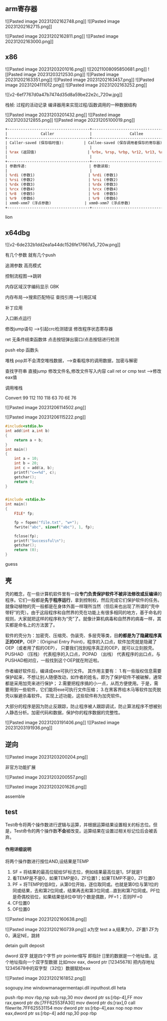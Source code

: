 
## arm寄存器
![[Pasted image 20231202162748.png]]
![[Pasted image 20231202162715.png]]

![[Pasted image 20231202162811.png]]
![[Pasted image 20231202163000.png]]


## x86
![[Pasted image 20231203201016.png]]
![[20211008095850681.png]]
![[Pasted image 20231203212530.png]]
![[Pasted image 20231202163351.png]]
![[Pasted image 20231202163457.png]]
![[Pasted image 20231204111012.png]]
![[Pasted image 20231202163252.png]]

![[v2-6ef7767d0a47b7474d35d8a59be22e2c_720w.jpg]]

栈帧: 过程的活动记录 编译器用来实现过程/函数调用的一种数据结构


![[Pasted image 20231203201432.png]]
![[Pasted image 20231203212855.png]]
![[Pasted image 20231205100019.png]]


```perl
+-------------------------------------+-------------------------------------------+
|               Caller                |                 Callee                    |
+-------------------------------------+-------------------------------------------+
| Caller-saved (保存临时值):         | Callee-saved (保存调用者保存的寄存器):    |
|                                     |                                           |
| %rax (返回值)                       | %rbx, %rsp, %rbp, %r12, %r13, %r14, %r15 |
|                                     |                                           |
+-------------------------------------+-------------------------------------------+
| 参数传递:                            | 参数读取:                                |
|                                     |                                           |
| %rdi (参数1)                        | %rdi (参数1)                              |
| %rsi (参数2)                        | %rsi (参数2)                              |
| %rdx (参数3)                        | %rdx (参数3)                              |
| %rcx (参数4)                        | %rcx (参数4)                              |
| %r8  (参数5)                        | %r8  (参数5)                              |
| %r9  (参数6)                        | %r9  (参数6)                              |
| xmm0-xmm7 (浮点参数)               | xmm0-xmm7 (浮点参数)                     |
+-------------------------------------+-------------------------------------------+

```
lion

## x64dbg
![[v2-6de232b1dd2ea1a44dc1526fe17667a5_720w.png]]


有几个参数 就有几个push

追溯参数 高亮模式

控制流程图-->跳转

内存区域汉字编码显示 GBK

内存布局-->搜索匹配特征
查找引用-->引用区域

补丁应用


入口断点运行 


修改jump语句 -->引起crc检测错误
修改程序状态寄存器


ret 无条件结束函数体
点击按钮弹出窗口/点击按钮进行检测

push ebp 函数头

堆栈 pop并不会清空堆栈数据，-->查看程序的调用数据，加密与解密

查找字符串 直接jump
修改文件名,修改文件写入内容
call  ret
or cmp test  -->修改eax值 

调用堆栈

Convert
99 112 110 118
63 70 6E 76

![[Pasted image 20231206114502.png]]

![[Pasted image 20231206115222.png]]
```c
#include<stdio.h>
int add(int a,int b)
{
	return a + b;
}
int main()
{
	int a = 10;
	int b = 20;
	int c = add(a, b);
	printf("c==%d", c);
	getchar();
	return 0;
}


#include <stdio.h>
int main()
{
	FILE* fp;

	fp = fopen("file.txt", "w+");
	fwrite("abc", sizeof("abc"), 1, fp);

	fclose(fp);
	printf("Successful\n");
	getchar();
	return (0);
}
```

guess
## 壳

壳的概念，在一些计算机软件里有一段**专门负责保护软件不被非法修改或反编译**的程序。它们一般都是**先于程序运行**，拿到控制权，然后完成它们保护软件的任务。就像动植物的壳一般都是在身体外面一样理所当然（但后来也出现了所谓的“壳中带籽”的壳）。由于这段程序和自然界的壳在功能上有很多相同的地方，基于命名的规则，大家就把这样的程序称为“壳”了。就像计算机病毒和自然界的病毒一样，其实都是命名上的方法罢了。 

软件的壳分为：加密壳、压缩壳、伪装壳、多层壳等类，目**的都是为了隐藏程序真正的OEP**。OEP：(Original Entry Point)，程序的入口点，软件加壳就是隐藏了OEP（或者用了假的OEP）， 只要我们找到程序真正的OEP，就可以立刻脱壳。 PUSHAD （压栈） 代表程序的入口点，POPAD （出栈） 代表程序的出口点，与PUSHAD相对应，一般找到这个OEP就在附近啦。

作者编好软件后，编译成exe可执行文件。 其作用主要有：
1.有一些版权信息需要保护起来，不想让别人随便改动，如作者的姓名，即为了保护软件不被破解，通常都是采用加壳来进行保护；
2.需要把程序搞的小一点，从而方便使用。于是，需要用到一些软件，它们能将exe可执行文件压缩；
3.在黑客界给木马等软件加壳脱壳以躲避杀毒软件。
实现上述功能，这些软件称为加壳软件。

大部分的程序是因为防止反跟踪，防止程序被人跟踪调试，防止算法程序不想被别人静态分析。加密代码和数据，保护你的程序数据的完整性。

![[Pasted image 20231203191406.png]]
![[Pasted image 20231203191936.png]]



## 逆向
![[Pasted image 20231203200204.png]]

非官方功能扩展

![[Pasted image 20231203200557.png]]


![[Pasted image 20231203201626.png]]



assemble
## test
Test命令将两个操作数进行逻辑与运算，并根据运算结果设置相关的标志位。但是，Test命令的两个操作数**不会**被改变。运算结果在设置过相关标记位后会被丢弃。

#### 作用详细说明

将两个操作数进行按位AND,设结果是TEMP

1.  SF = 将结果的最高位赋给SF标志位，例如结果最高位是1，SF就是1
2.  看TEMP是不是0，如果TEMP是0，ZF位置1；如果TEMP不是0，ZF位置0
3.  PF = 将TEMP的低8位，从第0位开始，逐位取同或。也就是第0位与第1位的同或结果，去和第2位同或，结果再去和第3位同或…直到和第7位同或。PF位是奇偶校验位，如果结果低8位中1的个数是偶数，PF=1；否则PF=0
4.  CF位置0
5.  OF位置0

![[Pasted image 20231202160638.png]]

![[Pasted image 20231202160739.png]]
a为空
test a a,结果为0，ZF置1
ZF为0，满足NE，跳转

detain
guilt
deposit


dword   双字 就是四个字节
ptr     pointer缩写 即指针
[]里的数据是一个地址值，这个地址指向一个双字型数据
比如mov eax, dword ptr [12345678]  把内存地址12345678中的双字型（32位）数据赋给eax

![[Pasted image 20231202161852.png]]



sogoupy.ime
windowmanagermentapi.dll
inputhost.dll
heta

push rbp
mov rbp,rsp
sub rsp,30
mov dword ptr ss:[rbp-4],FF
mov rax,qword ptr ds:[7FF62553FA30]
mov dword ptr ds:[rax],0
call filewrite.7FF625531154
mov dword ptr ss:[rbp-4],eax
nop 
nop 
mov eax,dword ptr ss:[rbp-4]
add rsp,30
pop rbp